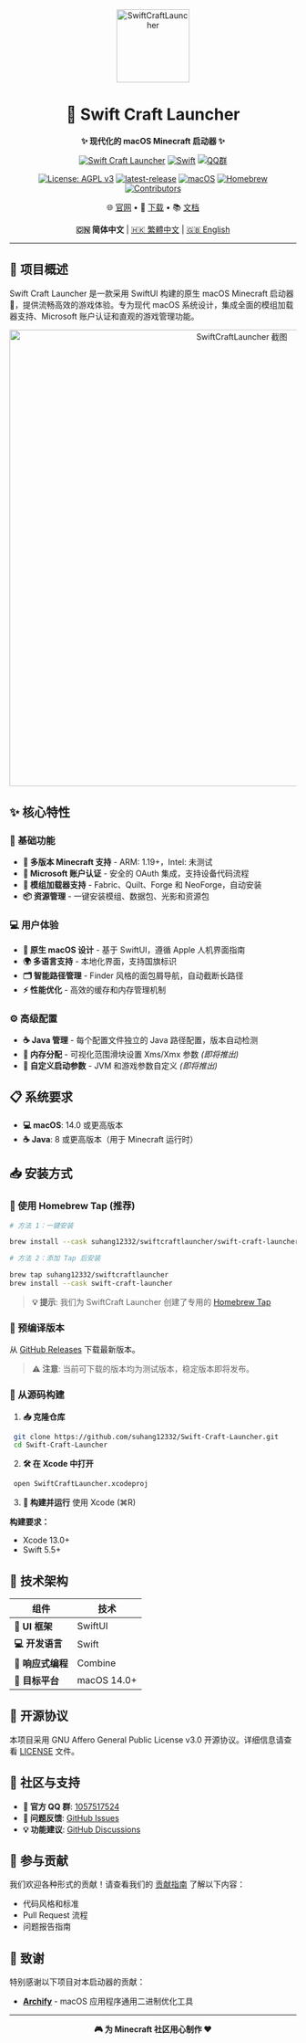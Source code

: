 <div align="center">
  <img src="SwiftCraftLauncher/Assets.xcassets/AppIcon.appiconset/mac512pt2x.png" alt="SwiftCraftLauncher" width="128" height="128">
  
  # 🚀 Swift Craft Launcher
  
  **✨ 现代化的 macOS Minecraft 启动器 ✨**
  
  [![Swift Craft Launcher](https://img.shields.io/badge/Swift%20Craft%20Launcher-SCL-orange.svg?logo=swift)](https://github.com/suhang12332/Swift-Craft-Launcher)
  [![Swift](https://img.shields.io/badge/Swift-5.5+-red.svg?logo=swift)](https://swift.org/)
  [![QQ群](https://img.shields.io/badge/QQ%E7%BE%A4-1057517524-blue.svg?logo=tencentqq)](https://qm.qq.com/cgi-bin/qm/qr?k=1057517524)
  
  [![License: AGPL v3](https://img.shields.io/badge/License-AGPL%20v3-blue.svg?logo=gnu)](https://www.gnu.org/licenses/agpl-3.0)
  [![latest-release](https://img.shields.io/github/v/release/suhang12332/Swift-Craft-Launcher?label=latest-release&logo=github)](https://github.com/suhang12332/Swift-Craft-Launcher/releases/latest)
  [![macOS](https://img.shields.io/badge/macOS-14.0+-blue.svg?logo=apple)](https://developer.apple.com/macos/)
  [![Homebrew](https://img.shields.io/badge/Homebrew-available-green.svg?logo=homebrew)](https://formulae.brew.sh/cask/swiftcraft-launcher)
  [![Contributors](https://img.shields.io/github/contributors/suhang12332/Swift-Craft-Launcher?color=ee8449&logo=githubsponsors)](https://github.com/suhang12332/Swift-Craft-Launcher/graphs/contributors)
  
  🌐 [官网](https://suhang12332.github.io/swift-craft-launcher-web.github.io/) • 💾 [下载](https://github.com/suhang12332/Swift-Craft-Launcher/releases/latest) • 📚 [文档](https://imreak.github.io)
  
  **🇨🇳 简体中文** | [🇭🇰 繁體中文](doc/README_zh-TW.md) | [🇬🇧 English](doc/README_en.md)
</div>

---

## 🎯 项目概述

Swift Craft Launcher 是一款采用 SwiftUI 构建的原生 macOS Minecraft 启动器 🍎，提供流畅高效的游戏体验。专为现代 macOS 系统设计，集成全面的模组加载器支持、Microsoft 账户认证和直观的游戏管理功能。

<div align="center">
  <img src="https://s2.loli.net/2025/08/12/pTPxSJh1bCzmGKo.png" alt="SwiftCraftLauncher 截图" width="800">
</div>

## ✨ 核心特性

### 🧩 基础功能
- **🔄 多版本 Minecraft 支持** - ARM: 1.19+，Intel: 未测试
- **🔐 Microsoft 账户认证** - 安全的 OAuth 集成，支持设备代码流程
- **🧰 模组加载器支持** - Fabric、Quilt、Forge 和 NeoForge，自动安装
- **📦 资源管理** - 一键安装模组、数据包、光影和资源包

### 💻 用户体验
- **🎨 原生 macOS 设计** - 基于 SwiftUI，遵循 Apple 人机界面指南
- **🌍 多语言支持** - 本地化界面，支持国旗标识
- **🗂️ 智能路径管理** - Finder 风格的面包屑导航，自动截断长路径
- **⚡ 性能优化** - 高效的缓存和内存管理机制

### ⚙️ 高级配置
- **☕ Java 管理** - 每个配置文件独立的 Java 路径配置，版本自动检测
- **🧠 内存分配** - 可视化范围滑块设置 Xms/Xmx 参数 *(即将推出)*
- **🔧 自定义启动参数** - JVM 和游戏参数自定义 *(即将推出)*

## 📋 系统要求

- **💻 macOS**: 14.0 或更高版本
- **☕ Java**: 8 或更高版本（用于 Minecraft 运行时）

## 📥 安装方式

### 🍺 使用 Homebrew Tap (推荐)
```bash
# 方法 1：一键安装

brew install --cask suhang12332/swiftcraftlauncher/swift-craft-launcher

# 方法 2：添加 Tap 后安装

brew tap suhang12332/swiftcraftlauncher
brew install --cask swift-craft-launcher
```

> **💡 提示**: 我们为 SwiftCraft Launcher 创建了专用的 [Homebrew Tap](https://github.com/suhang12332/homebrew-swiftcraftlauncher)

### 💾 预编译版本
从 [GitHub Releases](https://github.com/suhang12332/Swift-Craft-Launcher/releases/latest) 下载最新版本。

> **⚠️ 注意**: 当前可下载的版本均为测试版本，稳定版本即将发布。

### 🔨 从源码构建
1. **📥 克隆仓库**
  ```bash
   git clone https://github.com/suhang12332/Swift-Craft-Launcher.git
   cd Swift-Craft-Launcher
  ```

2. **🛠️ 在 Xcode 中打开**
  ```bash
   open SwiftCraftLauncher.xcodeproj
  ```

3. **🚀 构建并运行** 使用 Xcode (⌘R)

**构建要求：**
- Xcode 13.0+
- Swift 5.5+

## 🧪 技术架构

| 组件 | 技术 |
|------|------|
| **🎨 UI 框架** | SwiftUI |
| **💻 开发语言** | Swift |
| **🔄 响应式编程** | Combine |
| **📱 目标平台** | macOS 14.0+ |

## 📜 开源协议

本项目采用 GNU Affero General Public License v3.0 开源协议。详细信息请查看 [LICENSE](LICENSE) 文件。

## 🤝 社区与支持

- **👥 官方 QQ 群**: [1057517524](https://qm.qq.com/cgi-bin/qm/qr?k=1057517524)
- **🐛 问题反馈**: [GitHub Issues](https://github.com/suhang12332/Swift-Craft-Launcher/issues)
- **💡 功能建议**: [GitHub Discussions](https://github.com/suhang12332/Swift-Craft-Launcher/discussions)

## 🌟 参与贡献

我们欢迎各种形式的贡献！请查看我们的 [贡献指南](CONTRIBUTING.md) 了解以下内容：
- 代码风格和标准
- Pull Request 流程
- 问题报告指南

## 🙏 致谢

特别感谢以下项目对本启动器的贡献：

- **[Archify](https://github.com/Oct4Pie/archify)** - macOS 应用程序通用二进制优化工具

---

<div align="center">
  <strong>🎮 为 Minecraft 社区用心制作 ❤️</strong>
</div>
